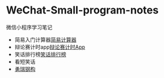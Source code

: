 # WeChat-Small-program-notes

微信小程序学习笔记

* 简易入门计算器[简易计算器](01calculate/README.md)
* 辩论赛计时app[辩论赛计时App](03bianlunsaitimerapp/readme.md)
* 笑话排行榜[笑话排行榜](05smailpaihang/readme.md)
* 看短笑话
* [勇瑞钢构](08min-program-yruijycom/readme.md)

